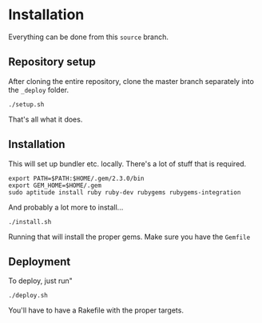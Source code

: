 # Installation

Everything can be done from this `source` branch.

## Repository setup

After cloning the entire repository, clone the master branch separately into the `_deploy` folder.

	./setup.sh

That's all what it does.

## Installation

This will set up bundler etc. locally. There's a lot of stuff that is required. 

	export PATH=$PATH:$HOME/.gem/2.3.0/bin
	export GEM_HOME=$HOME/.gem
	sudo aptitude install ruby ruby-dev rubygems rubygems-integration

And probably a lot more to install...

	./install.sh

Running that will install the proper gems. Make sure you have the `Gemfile` 

## Deployment

To deploy, just run"

	./deploy.sh

You'll have to have a Rakefile with the proper targets.
